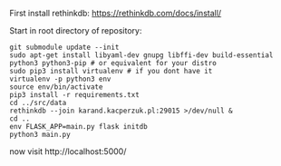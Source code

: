 First install rethinkdb: https://rethinkdb.com/docs/install/

Start in root directory of repository:

```
git submodule update --init
sudo apt-get install libyaml-dev gnupg libffi-dev build-essential python3 python3-pip # or equivalent for your distro
sudo pip3 install virtualenv # if you dont have it
virtualenv -p python3 env
source env/bin/activate
pip3 install -r requirements.txt
cd ../src/data
rethinkdb --join karand.kacperzuk.pl:29015 >/dev/null &
cd ..
env FLASK_APP=main.py flask initdb
python3 main.py
```
now visit http://localhost:5000/
